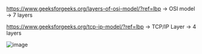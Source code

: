 https://www.geeksforgeeks.org/layers-of-osi-model/?ref=lbp    -> OSI model -> 7 layers 

https://www.geeksforgeeks.org/tcp-ip-model/?ref=lbp      -> TCP/IP Layer -> 4 layers

![image](https://user-images.githubusercontent.com/60296821/148502079-40119002-a729-4ae1-aa17-bc26c84b6f17.png)
